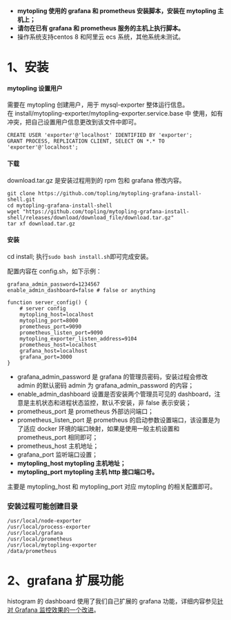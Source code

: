 - **mytopling 使用的 grafana 和 prometheus 安装脚本，安装在 mytopling 主机上；**  
- **请勿在已有 grafana 和 prometheus 服务的主机上执行脚本。**
- 操作系统支持centos 8 和阿里云 ecs 系统，其他系统未测试。

# 1、安装
#### mytopling 设置用户
需要在 mytopling 创建用户，用于 mysql-exporter 整体运行信息。  
在 install/mytopling-exporter/mytopling-exporter.service.base 中 使用，如有冲突，把自己设置用户信息更改到该文件中即可。
```
CREATE USER 'exporter'@'localhost' IDENTIFIED BY 'exporter';
GRANT PROCESS, REPLICATION CLIENT, SELECT ON *.* TO 'exporter'@'localhost';
```

#### 下载
download.tar.gz 是安装过程用到的 rpm 包和 grafana 修改内容。
```
git clone https://github.com/topling/mytopling-grafana-install-shell.git
cd mytopling-grafana-install-shell
wget "https://github.com/topling/mytopling-grafana-install-shell/releases/download/download_file/download.tar.gz"
tar xf download.tar.gz
```

#### 安装
cd install; 执行`sudo bash install.sh`即可完成安装。

配置内容在 config.sh，如下示例：
```
grafana_admin_password=1234567
enable_admin_dashboard=false # false or anything 
  
function server_config() {
    # server config
    mytopling_host=localhost
    mytopling_port=8000
    prometheus_port=9090
    prometheus_listen_port=9090
    mytopling_exporter_listen_address=9104
    prometheus_host=localhost
    grafana_host=localhost
    grafana_port=3000
}
```
- grafana_admin_password 是 grafana 的管理员密码，安装过程会修改 admin 的默认密码 admin 为 grafana_admin_password 的内容；  
- enable_admin_dashboard 设置是否安装两个管理员可见的 dashboard，注意是主机状态和进程状态监控，默认不安装，非 false 表示安装；  
- prometheus_port 是 prometheus 外部访问端口；  
- prometheus_listen_port 是 prometheus 的启动参数设置端口，该设置是为了适应 docker 环境的端口映射，如果是使用一般主机设置和 prometheus_port 相同即可；  
- prometheus_host 主机地址；  
- grafana_port 监听端口设置；  
- **mytopling_host mytopling 主机地址；**  
- **mytopling_port mytopling 主机 http 接口端口号。**

主要是 mytopling_host 和 mytopling_port 对应 mytopling 的相关配置即可。
### 安装过程可能创建目录
```
/usr/local/node-exporter
/usr/local/process-exporter
/usr/local/grafana
/usr/local/prometheus
/usr/local/mytopling-exporter
/data/prometheus
```

# 2、grafana 扩展功能
histogram 的 dashboard 使用了我们自己扩展的 grafana 功能，详细内容参见[针对 Grafana 监控效果的一个改进](https://blog.topling.cn/posts/%E9%92%88%E5%AF%B9%20Grafana%20%E7%9B%91%E6%8E%A7%E6%95%88%E6%9E%9C%E7%9A%84%E4%B8%80%E4%B8%AA%E6%94%B9%E8%BF%9B/)。

